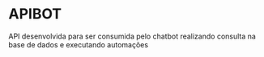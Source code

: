 # APIBOT
API desenvolvida para ser consumida pelo chatbot realizando consulta na base de dados e executando automações

